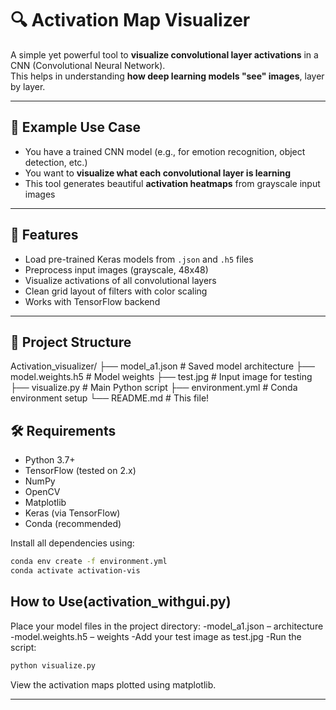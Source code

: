 # 🔍 Activation Map Visualizer

A simple yet powerful tool to **visualize convolutional layer activations** in a CNN (Convolutional Neural Network).  
This helps in understanding **how deep learning models "see" images**, layer by layer.

---

## 📸 Example Use Case

- You have a trained CNN model (e.g., for emotion recognition, object detection, etc.)
- You want to **visualize what each convolutional layer is learning**
- This tool generates beautiful **activation heatmaps** from grayscale input images

---

## 🚀 Features

- Load pre-trained Keras models from `.json` and `.h5` files
- Preprocess input images (grayscale, 48x48)
- Visualize activations of all convolutional layers
- Clean grid layout of filters with color scaling
- Works with TensorFlow backend

---

## 📁 Project Structure

Activation_visualizer/ ├── model_a1.json # Saved model architecture ├── model.weights.h5 # Model weights ├── test.jpg # Input image for testing ├── visualize.py # Main Python script ├── environment.yml # Conda environment setup └── README.md # This file!

## 🛠 Requirements

- Python 3.7+
- TensorFlow (tested on 2.x)
- NumPy
- OpenCV
- Matplotlib
- Keras (via TensorFlow)
- Conda (recommended)

Install all dependencies using:

```bash
conda env create -f environment.yml
conda activate activation-vis
```

## How to Use(activation_withgui.py)

Place your model files in the project directory:
-model_a1.json – architecture
-model.weights.h5 – weights
-Add your test image as test.jpg
-Run the script:

```bash
python visualize.py
```
View the activation maps plotted using matplotlib.

---
